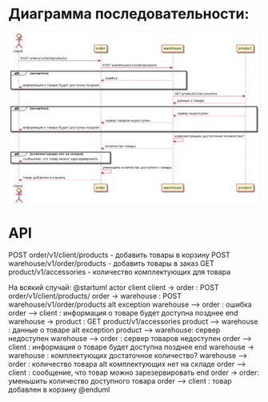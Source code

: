  # Диаграмма последовательности:
![alt tag](https://github.com/chukichaeva/1corns-homework/blob/main/img/seqdiagramm.PNG)

# API
POST order/v1/client/products - добавить товары в корзину
POST warehouse/v1/order/products - добавить товары в заказ
GET product/v1/accessories - количество комплектующих для товара

На всякий случай: 
@startuml
actor client
client -> order : POST order/v1/client/products/ 
order -> warehouse : POST warehouse/v1/order/products
alt exception 
warehouse --> order : ошибка
order --> client : информация о товаре будет доступна позднее
end
warehouse -> product : GET product/v1/accessories
product --> warehouse : данные о товаре
alt exception 
product --> warehouse: сервер недоступен
warehouse --> order : сервер товаров недоступен
order --> client : информация о товаре будет доступна позднее
end
warehouse -> warehouse : комплектующих достаточное количество? 
warehouse --> order : количество товара
alt комплектующих нет на складе
order --> client : сообщение, что товар можно зарезервировать
end
order -> order: уменьшить количество доступного товара
order --> client : товар добавлен в корзину
@enduml
